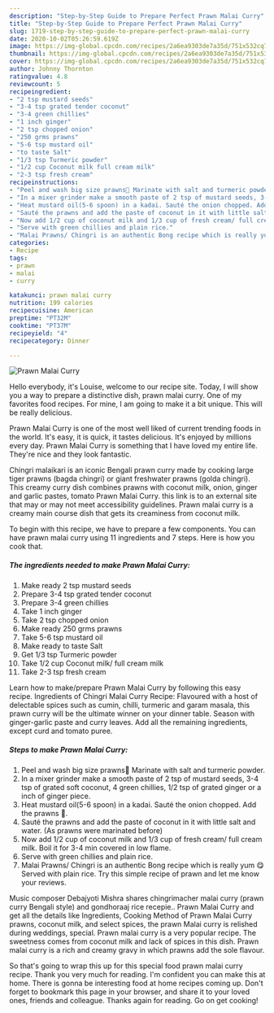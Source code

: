 ```yaml
---
description: "Step-by-Step Guide to Prepare Perfect Prawn Malai Curry"
title: "Step-by-Step Guide to Prepare Perfect Prawn Malai Curry"
slug: 1719-step-by-step-guide-to-prepare-perfect-prawn-malai-curry
date: 2020-10-02T05:26:59.619Z
image: https://img-global.cpcdn.com/recipes/2a6ea9303de7a35d/751x532cq70/prawn-malai-curry-recipe-main-photo.jpg
thumbnail: https://img-global.cpcdn.com/recipes/2a6ea9303de7a35d/751x532cq70/prawn-malai-curry-recipe-main-photo.jpg
cover: https://img-global.cpcdn.com/recipes/2a6ea9303de7a35d/751x532cq70/prawn-malai-curry-recipe-main-photo.jpg
author: Johnny Thornton
ratingvalue: 4.8
reviewcount: 5
recipeingredient:
- "2 tsp mustard seeds"
- "3-4 tsp grated tender coconut"
- "3-4 green chillies"
- "1 inch ginger"
- "2 tsp chopped onion"
- "250 grms prawns"
- "5-6 tsp mustard oil"
- "to taste Salt"
- "1/3 tsp Turmeric powder"
- "1/2 cup Coconut milk full cream milk"
- "2-3 tsp fresh cream"
recipeinstructions:
- "Peel and wash big size prawns🍤 Marinate with salt and turmeric powder."
- "In a mixer grinder make a smooth paste of 2 tsp of mustard seeds, 3-4 tsp of grated soft coconut, 4 green chillies, 1/2 tsp of grated ginger or a inch of ginger piece."
- "Heat mustard oil(5-6 spoon) in a kadai. Sauté the onion chopped. Add the prawns 🍤."
- "Sauté the prawns and add the paste of coconut in it with little salt and water. (As prawns were marinated before)"
- "Now add 1/2 cup of coconut milk and 1/3 cup of fresh cream/ full cream milk. Boil it for 3-4 min covered in low flame."
- "Serve with green chillies and plain rice."
- "Malai Prawns/ Chingri is an authentic Bong recipe which is really yum 😋 Served with plain rice. Try this simple recipe of prawn and let me know your reviews."
categories:
- Recipe
tags:
- prawn
- malai
- curry

katakunci: prawn malai curry 
nutrition: 199 calories
recipecuisine: American
preptime: "PT32M"
cooktime: "PT37M"
recipeyield: "4"
recipecategory: Dinner

---
```



![Prawn Malai Curry](https://img-global.cpcdn.com/recipes/2a6ea9303de7a35d/751x532cq70/prawn-malai-curry-recipe-main-photo.jpg)

Hello everybody, it's Louise, welcome to our recipe site. Today, I will show you a way to prepare a distinctive dish, prawn malai curry. One of my favorites food recipes. For mine, I am going to make it a bit unique. This will be really delicious.

Prawn Malai Curry is one of the most well liked of current trending foods in the world. It's easy, it is quick, it tastes delicious. It's enjoyed by millions every day. Prawn Malai Curry is something that I have loved my entire life. They're nice and they look fantastic.

Chingri malaikari is an iconic Bengali prawn curry made by cooking large tiger prawns (bagda chingri) or giant freshwater prawns (golda chingri). This creamy curry dish combines prawns with coconut milk, onion, ginger and garlic pastes, tomato Prawn Malai Curry. this link is to an external site that may or may not meet accessibility guidelines. Prawn malai curry is a creamy main course dish that gets its creaminess from coconut milk.


To begin with this recipe, we have to prepare a few components. You can have prawn malai curry using 11 ingredients and 7 steps. Here is how you cook that.

<!--inarticleads1-->

##### The ingredients needed to make Prawn Malai Curry:

1. Make ready 2 tsp mustard seeds
1. Prepare 3-4 tsp grated tender coconut
1. Prepare 3-4 green chillies
1. Take 1 inch ginger
1. Take 2 tsp chopped onion
1. Make ready 250 grms prawns
1. Take 5-6 tsp mustard oil
1. Make ready to taste Salt
1. Get 1/3 tsp Turmeric powder
1. Take 1/2 cup Coconut milk/ full cream milk
1. Take 2-3 tsp fresh cream


Learn how to make/prepare Prawn Malai Curry by following this easy recipe. Ingredients of Chingri Malai Curry Recipe: Flavoured with a host of delectable spices such as cumin, chilli, turmeric and garam masala, this prawn curry will be the ultimate winner on your dinner table. Season with ginger-garlic paste and curry leaves. Add all the remaining ingredients, except curd and tomato puree. 

<!--inarticleads2-->

##### Steps to make Prawn Malai Curry:

1. Peel and wash big size prawns🍤 Marinate with salt and turmeric powder.
1. In a mixer grinder make a smooth paste of 2 tsp of mustard seeds, 3-4 tsp of grated soft coconut, 4 green chillies, 1/2 tsp of grated ginger or a inch of ginger piece.
1. Heat mustard oil(5-6 spoon) in a kadai. Sauté the onion chopped. Add the prawns 🍤.
1. Sauté the prawns and add the paste of coconut in it with little salt and water. (As prawns were marinated before)
1. Now add 1/2 cup of coconut milk and 1/3 cup of fresh cream/ full cream milk. Boil it for 3-4 min covered in low flame.
1. Serve with green chillies and plain rice.
1. Malai Prawns/ Chingri is an authentic Bong recipe which is really yum 😋 Served with plain rice. Try this simple recipe of prawn and let me know your reviews.


Music composer Debajyoti Mishra shares chingrimacher malai curry (prawn curry Bengali style) and gondhoraaj rice recepie.. Prawn Malai Curry and get all the details like Ingredients, Cooking Method of Prawn Malai Curry prawns, coconut milk, and select spices, the prawn Malai curry is relished during weddings, special. Prawn malai curry is a very popular recipe. The sweetness comes from coconut milk and lack of spices in this dish. Prawn malai curry is a rich and creamy gravy in which prawns add the sole flavour. 

So that's going to wrap this up for this special food prawn malai curry recipe. Thank you very much for reading. I'm confident you can make this at home. There is gonna be interesting food at home recipes coming up. Don't forget to bookmark this page in your browser, and share it to your loved ones, friends and colleague. Thanks again for reading. Go on get cooking!
